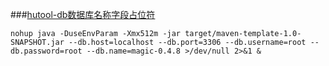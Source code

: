 
###[hutool-db数据库名称字段占位符](https://www.bookstack.cn/read/hutool-5.6.0-zh/e1aa00d8eb0ce65b.md)

```
nohup java -DuseEnvParam -Xmx512m -jar target/maven-template-1.0-SNAPSHOT.jar --db.host=localhost --db.port=3306 --db.username=root --db.password=root --db.name=magic-0.4.8 >/dev/null 2>&1 &
```